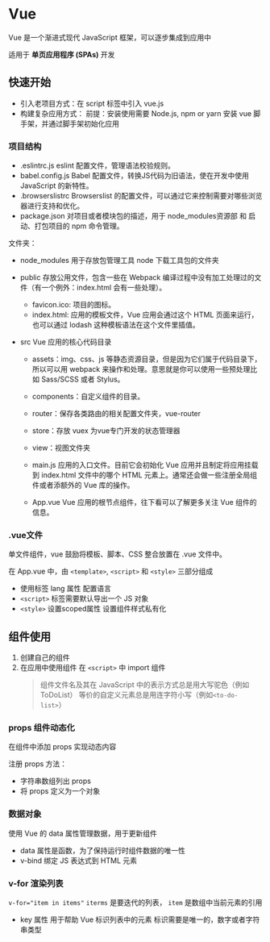 # Vue

Vue 是一个渐进式现代 JavaScript 框架，可以逐步集成到应用中

适用于 **单页应用程序 (SPAs)** 开发

## 快速开始

- 引入老项目方式：在 script 标签中引入 vue.js
- 构建复杂应用方式：
    前提：安装使用需要 Node.js, npm or yarn
    安装 vue 脚手架，并通过脚手架初始化应用

### 项目结构

- .eslintrc.js
    eslint 配置文件，管理语法校验规则。
- babel.config.js
    Babel 配置文件，转换JS代码为旧语法，使在开发中使用 JavaScript 的新特性。
- .browserslistrc
    Browserslist 的配置文件，可以通过它来控制需要对哪些浏览器进行支持和优化。
- package.json
    对项目或者模块包的描述，用于 node_modules资源部 和 启动、打包项目的 npm 命令管理。

文件夹：

- node_modules
    用于存放包管理工具 node 下载工具包的文件夹
- public
    存放公用文件，包含一些在 Webpack 编译过程中没有加工处理过的文件（有一个例外：index.html 会有一些处理）。
  - favicon.ico: 项目的图标。
  - index.html: 应用的模板文件，Vue 应用会通过这个 HTML 页面来运行，也可以通过 lodash 这种模板语法在这个文件里插值。

- src
    Vue 应用的核心代码目录
  - assets：img、css、js 等静态资源目录，但是因为它们属于代码目录下，所以可以用 webpack 来操作和处理。意思就是你可以使用一些预处理比如 Sass/SCSS 或者 Stylus。
  - components：自定义组件的目录。
  - router：保存各类路由的相关配置文件夹，vue-router
  - store：存放 vuex 为vue专门开发的状态管理器
  - view：视图文件夹

  - main.js
    应用的入口文件。目前它会初始化 Vue 应用并且制定将应用挂载到  index.html 文件中的哪个 HTML 元素上。通常还会做一些注册全局组件或者添额外的 Vue 库的操作。
  - App.vue
    Vue 应用的根节点组件，往下看可以了解更多关注 Vue 组件的信息。

### .vue文件

单文件组件，vue 鼓励将模板、脚本、CSS 整合放置在 .vue 文件中。

在 App.vue 中，由 `<template>`, `<script>` 和 `<style>` 三部分组成

- 使用标签 lang 属性 配置语言
- `<script>` 标签需要默认导出一个 JS 对象
- `<style>` 设置scoped属性 设置组件样式私有化

## 组件使用

1. 创建自己的组件
2. 在应用中使用组件
    在 `<script>` 中 import 组件
    >组件文件名及其在 JavaScript 中的表示方式总是用大写驼色（例如ToDoList）
    等价的自定义元素总是用连字符小写（例如`<to-do-list>`）

### props 组件动态化

在组件中添加 props 实现动态内容

注册 props 方法：

- 字符串数组列出 props
- 将 props 定义为一个对象

### 数据对象

使用 Vue 的 data 属性管理数据，用于更新组件

- data 属性是函数，为了保持运行时组件数据的唯一性
- v-bind 绑定 JS 表达式到 HTML 元素

### v-for 渲染列表

`v-for="item in items"` `iterms` 是要迭代的列表， `item` 是数组中当前元素的引用

- key 属性 用于帮助 Vue 标识列表中的元素
    标识需要是唯一的，数字或者字符串类型

